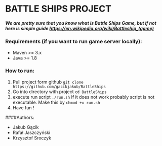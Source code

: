 # BATTLE SHIPS PROJECT

##### We are pretty sure that you know what is Battle Ships Game, but if not here is simple guide https://en.wikipedia.org/wiki/Battleship_(game)

### Requirements (if you want to run game server locally):
* Maven >= 3.x 
* Java >= 1.8


### How to run:
1. Pull project form github ```git clone https://github.com/gacikjakub/BattleShips ```
2. Go into directory with project ```cd BattleShips```
3. execute run script ```./run.sh```
If it does not work probably script is not executable. Make this by ```chmod +x run.sh```
4. Have fun !



####Authors:
* Jakub Gącik
* Rafał Jaszczyński
* Krzysztof Sroczyk 
